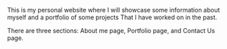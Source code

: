 This is my personal website where I will showcase some information about myself and a portfolio of some projects That I have worked on in the past.

There are three sections: About me page, Portfolio page, and Contact Us page.